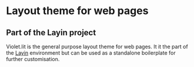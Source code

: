 # Layout theme for web pages
## Part of the Layin project

Violet.lit is the general purpose layout theme for web pages. It it the part of the [Layin](https://github.com/katheroine/layin) environment but can be used as a standalone boilerplate for further customisation.

